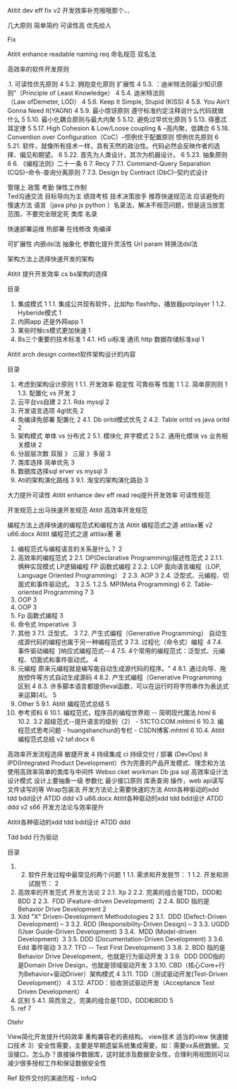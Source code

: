 Atitit dev eff fix v2 开发效率补充哦哦那个、、

几大原则
简单简约
可读性高 优先给人

Fix

Atitit enhance readable naming req 命名规范 双名法

高效率的软件开发原则

.1. 可读性优先原则	4
5.2. 拥抱变化原则  扩展性	4
5.3.  ：迪米特法则最少知识原则”（Principle of Least Knowledge）	4
5.4. 迪米特法则（Law ofDemeter, LOD）	4
 5.6. Keep It Simple, Stupid (KISS)	4
 5.8. You Ain’t Gonna Need It(YAGNI)	4
5.9. 最小惊讶原则 遵守标准约定注释说什么代码就做什么	5
5.10. 最小化耦合原则与最大内聚	5
 5.12. 避免过早优化原则	5
5.13. 得墨忒耳定律	5
  5.17. High Cohesion & Low/Loose coupling & –高内聚，低耦合	6
5.18. Convention over Configuration（CoC）–惯例优于配置原则 惯例优先原则	6
 5.21. 软件，就像所有技术一样，具有天然的政治性。代码必然会反映作者的选择、偏见和期望。	6
5.22. 首先为人类设计，其次为机器设计。	6
5.23. 抽象原则	6
6. 《编程法则》二十一条	6
7. Recy	7
7.1. Command-Query Separation (CQS)–命令-查询分离原则	7
 7.3. Design by Contract (DbC)–契约式设计

管理上 政策
考勤 弹性工作制  
Ted沟通交流
目标导向为主   绩效考核
技术决策放手
推荐快速规范法
应该避免的慢速方法
语言（java php js python ）名录法，解决不规范问题，但是适当放宽范围，不要完全限定死
 类库 名录

快速部署运维
热部署    在线修改
免编译

可扩展性
内嵌dsl法
抽象化  参数化提升灵活性
Url param 转换法dsl法

架构方法上选择快速开发的架构

Atitit 提升开发效率 cs bs架构的选择 

目录
1. 集成模式	1
1.1. 集成公共现有软件，比如ftp flashftp，播放器potplayer	1
1.2. Hyberide模式	1
2. 内网app 还是外网app	1
3. 某些时候cs模式更加快速	1
4. Bs三个重要的技术标准	1
4.1. H5 ui标准   通讯 http  数据存储标准sql	1



Atitit arch design context软件架构设计的内容

目录
1. 考虑到架构设计原则	1
1.1. 开发效率  稳定性 可靠些等 性能	1
1.2. 简单原则则	1
1.3. 配置化 vs 开发	2
2. 云平台vs自建	2
2.1. Rds mysql	2
3. 开发语言选项 4gl优先	2
4. 免编译免部署 配置化	2
4.1. Db oritd模式优先	2
4.2. Table oritd vs java oritd	2
5. 架构模式   单体 vs 分布式	2
5.1. 模块化  井字模式	2
5.2. 通用化模块 vs 业务相关模块	2
6. 分层层次数 双层 》 三层 》多层	3
7. 类库选择 简单优先	3
8. 数据库选择sql erver vs mysql	3
9. Ati的架构演化路线	3
9.1. 淘宝的架构演化路劲	3

大力提升可读性
Atitit enhance dev  eff  read req提升开发效率 可读性规范

开发规范上出马快速开发规范
Atitit 高效率开发规范 

编程方法上选择快速的编程范式和编程方法
Atitit 编程范式之道 attilax著 v2 u66.docx
Atitit 编程范式之道 attilax著   著

1. 编程范式与编程语言的关系是什么？	2
2. 高效率的编程范式	2
2.1. DP(Declarative Programming)描述性范式	2
2.1.1. 俩种实现模式 LP逻辑编程 FP 函数式编程	2
2.2. LOP  面向语言编程（LOP, Language Oriented Programming）	2
2.3. AOP	3
2.4. 泛型式、元编程、切面式和事件驱动式。	3
2.5. 1.2.5. MP(Meta Programming)	6 2. Table-oriented Programming 7	3
3. OOP	3
4. OOP	3
5. Fp 函数式编程	3
6. 命令式  Imperative 	3
7. 其他	3
7.1. 泛型式、	3
7.2. 产生式编程（Generative Programming） 自动生成源代码的编程也属于另一种编程范式	3
7.3. 过程化（命令式）编程 	4
7.4. 事件驱动编程  ]响应式编程范式--	4
7.5. 4个常用的编程范式：泛型式、元编程、切面式和事件驱动式。	4
8. 元编程  原来元编程就是编写能自动生成源代码的程序。"	4
8.1. 通过向导、拖放控件等方式自动生成源码	4
8.2. 产生式编程（Generative Programming 区别	4
8.3. 许多脚本语言都提供eval函数，可以在运行时将字符串作为表达式来运算[4]。	5
9. Other	5
9.1. Atitit 编程范式总结	5
10. 参考资料	6
10.1. 编程范式，程序员的编程世界观 -- 简明现代魔法.html	6
10.2. 3.2 超级范式--提升语言的级别（2） - 51CTO.COM.mhtml	6
10.3. 编程范式思考问题 - huangshanchun的专栏 - CSDN博客.mhtml	6
10.4. Atitit 编程范式总结 v2 taf.docx	6

高效率开发流程选择
敏捷开发	4
 持续集成	ci 
持续交付 / 部署 (DevOps)	8
IPD(Integrated Product Development）作为完善的产品开发模式、理念和方法
使用高效率简单的类库与中间件
Webso cket workman
Db jpa sql
高效率设计法 设计模式
设计上要抽象一级 参数化
最少接口原则
库表查询 操作，web api读写 文件读写的等
Wrap包装法
开发方法论上需要快速的方法
Atitit各种驱动的xdd  tdd  bdd设计 ATDD ddd v3 u66.docx
Atitit各种驱动的xdd  tdd  bdd设计 ATDD ddd v2 s66
开发方法论与效率提升

Atitit各种驱动的xdd  tdd  bdd设计 ATDD ddd

Tdd bdd 行为驱动

目录
1. 2. 软件开发过程中最常见的两个问题	1
1.1. 需求和开发脱节：	1
1.2. 开发和测试脱节：	2
2. 高效率的开发范式 开发方法论	2
2.1. Xp	2
2.2. 完美的组合是TDD，DDD和BDD	2
2.3.  FDD (Feature-driven Development) 	2
2.4. BDD  指的是Behavior Drive Development	2
3. Xdd "X" Driven-Development Methodologies	2
3.1.  DDD (Defect-Driven Development) –	3
3.2. RDD (Responsibility-Driven Design) –	3
3.3. UGDD (User Guide-Driven Development)	3
3.4.  MDD (Model-driven Development) 	3
3.5. DDD (Documentation-Driven Development)	3
3.6. Edd 事件驱动	3
3.7. TFD -- Test First Development)	3
3.8. 2. BDD  指的是Behavior Drive Development，也就是行为驱动开发	3
3.9.  DDD DDD指的是Domain Drive Design，也就是领域驱动开发	3
3.10. CBD（核心Core+行为Behavior+驱动Driver）架构模式	4
3.11. TDD（测试驱动开发(Test-Driven Development)）	4
3.12. ATDD：验收测试驱动开发（Acceptance Test Driven Development）	4
4. 区别	5
4.1. 简而言之，完美的组合是TDD，DDD和BDD	5
5. ref	7

Otehr

View简化开发提升代码效率
重构兼容老的表结构。 view技术
适当的view 快速接口技术
3）安全性需要，主要是早期遗留系统集成需要，如：需要xx系统数据，又没接口，怎么办？直接操作数据库，这时就涉及数据安全性，合理利用视图则可以减少很多授权工作和保证数据安全性


Ref
软件交付的演进历程 - InfoQ
